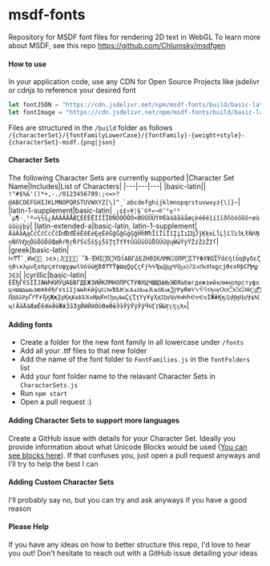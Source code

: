 # msdf-fonts
Repository for MSDF font files for rendering 2D text in WebGL
To learn more about MSDF, see this repo https://github.com/Chlumsky/msdfgen

#### How to use
In your application code, use any CDN for Open Source Projects like jsdelivr or cdnjs to reference your desired font
```javascript
let fontJSON = "https://cdn.jsdelivr.net/npm/msdf-fonts/build/basic-latin/opensans/OpenSans-Regular-basic-latin-msdf.json";
let fontImage = "https://cdn.jsdelivr.net/npm/msdf-fonts/build/basic-latin/opensans/OpenSans-Regular-basic-latin-msdf.png";
```

Files are structured in the `/build` folder as follows
`/{characterSet}/{fontFamilyLowerCase}/{fontFamily}-{weight+style}-{characterSet}-msdf.{png|json}`

#### Character Sets
The following Character Sets are currently supported
|Character Set Name|Includes|List of Characters|
|---|---|---|
|basic-latin||`` !"#$%&'()*+,-./0123456789:;<=>?@ABCDEFGHIJKLMNOPQRSTUVWXYZ[\]^_`abcdefghijklmnopqrstuvwxyz{\|}~``|
|latin-1-supplement|basic-latin|`` ¡¢£¤¥¦§¨©ª«¬­®¯°±²³´µ¶·¸¹º»¼½¾¿ÀÁÂÃÄÅÆÇÈÉÊËÌÍÎÏÐÑÒÓÔÕÖ×ØÙÚÛÜÝÞßàáâãäåæçèéêëìíîïðñòóôõö÷øùúûüýþÿ``|
|latin-extended-a|basic-latin, latin-1-supplement|``ĀāĂăĄąĆćĈĉĊċČčĎďĐđĒēĔĕĖėĘęĚěĜĝĞğĠġĢģĤĥĦħĨĩĪīĬĭĮįİıĲĳĴĵĶķĸĹĺĻļĽľĿŀŁłŃńŅņŇňŉŊŋŌōŎŏŐőŒœŔŕŖŗŘřŚśŜŝŞşŠšŢţŤťŦŧŨũŪūŬŭŮůŰűŲųŴŵŶŷŸŹźŻżŽžſ``|
|greek|basic-latin|``ͰͱͲͳʹ͵Ͷͷ͸͹ͺͻͼͽ;Ϳ΀΁΂΃΄΅Ά·ΈΉΊ΋Ό΍ΎΏΐΑΒΓΔΕΖΗΘΙΚΛΜΝΞΟΠΡ΢ΣΤΥΦΧΨΩΪΫάέήίΰαβγδεζηθικλμνξοπρςστυφχψωϊϋόύώϏϐϑϒϓϔϕϖϗϘϙϚϛϜϝϞϟϠϡϢϣϤϥϦϧϨϩϪϫϬϭϮϯϰϱϲϳϴϵ϶ϷϸϹϺϻϼϽϾϿ``|
|cyrillic|basic-latin|``ЀЁЂЃЄЅІЇЈЉЊЋЌЍЎЏАБВГДЕЖЗИЙКЛМНОПРСТУФХЦЧШЩЪЫЬЭЮЯабвгдежзийклмнопрстуфхцчшщъыьэюяѐёђѓєѕіїјљњћќѝўџѠѡѢѣѤѥѦѧѨѩѪѫѬѭѮѯѰѱѲѳѴѵѶѷѸѹѺѻѼѽѾѿҀҁ҂҃҄҅҆҇҈҉ҊҋҌҍҎҏҐґҒғҔҕҖҗҘҙҚқҜҝҞҟҠҡҢңҤҥҦҧҨҩҪҫҬҭҮүҰұҲҳҴҵҶҷҸҹҺһҼҽҾҿӀӁӂӃӄӅӆӇӈӉӊӋӌӍӎӏӐӑӒӓӔӕӖӗӘәӚӛӜӝӞӟӠӡӢӣӤӥӦӧӨөӪӫӬӭӮӯӰӱӲӳӴӵӶӷӸӹӺӻӼӽӾӿ``|

#### Adding fonts
* Create a folder for the new font family in all lowercase under `/fonts`
* Add all your .ttf files to that new folder
* Add the name of the font folder to `FontFamilies.js` in the `fontFolders` list
* Add your font folder name to the relavant Character Sets in `CharacterSets.js`
* Run `npm start`
* Open a pull request :)

#### Adding Character Sets to support more languages
Create a GitHub issue with details for your Character Set. Ideally you provide information about what Unicode Blocks would be used ([You can see blocks here](https://www.utf8-chartable.de/unicode-utf8-table.pl)). If that confuses you, just open a pull request anyways and I'll try to help the best I can

#### Adding Custom Character Sets
I'll probably say no, but you can try and ask anyways if you have a good reason

#### Please Help
If you have any ideas on how to better structure this repo, I'd love to hear you out! Don't hesitate to reach out with a GitHub issue detailing your ideas
